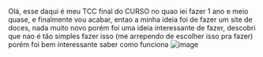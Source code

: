 Olá, esse daqui é meu TCC final do CURSO no quao iei fazer 1 ano e meio quase, e finalmente vou acabar, entao a minha ideia foi de fazer um site de doces, nada muito novo
porém foi uma ideia interessante de fazer, descobri que nao é tão simples fazer isso (me arrependo de escolher isso pra fazer) porém foi bem interessante saber como funciona
![image](https://github.com/BrunoLCLopes/Tcc-Loja-Doces/assets/160807716/710c0701-886b-4732-9538-c5dfeab7a8bb)

